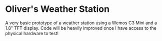 # Oliver's Weather Station
A very basic prototype of a weather station using a Wemos C3 Mini and a 1.8" TFT display. 
Code will be heavily improved once I have access to the physical hardware to test!